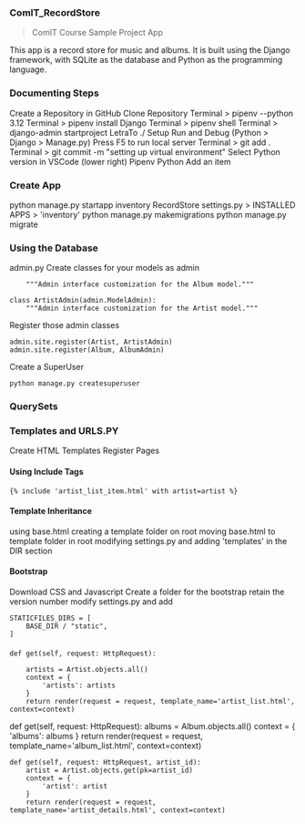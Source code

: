 ### ComIT_RecordStore
> ComIT Course Sample Project App

This app is a record store for music and albums. It is built using the Django framework, with SQLite as the database and Python as the programming language.

### Documenting Steps

Create a Repository in GitHub
Clone Repository
Terminal > pipenv --python 3.12
Terminal > pipenv install Django
Terminal > pipenv shell
Terminal > django-admin startproject LetraTo ./
Setup Run and Debug (Python > Django > Manage.py)
Press F5 to run local server
Terminal > git add .
Terminal > git commit -m "setting up virtual environment"
Select Python version in VSCode (lower right) Pipenv Python
Add an item

### Create App
python manage.py startapp inventory
RecordStore settings.py > INSTALLED APPS > 'inventory'
python manage.py makemigrations
python manage.py migrate


### Using the Database
admin.py
Create classes for your models as admin
```class AlbumAdmin(admin.ModelAdmin):
    """Admin interface customization for the Album model."""

class ArtistAdmin(admin.ModelAdmin):
    """Admin interface customization for the Artist model."""
```
Register those admin classes
```
admin.site.register(Artist, ArtistAdmin)
admin.site.register(Album, AlbumAdmin)
```
Create a SuperUser
```
python manage.py createsuperuser
```

### QuerySets


### Templates and URLS.PY
Create HTML Templates
Register Pages

#### Using Include Tags
``` 
{% include 'artist_list_item.html' with artist=artist %}
```
#### Template Inheritance
using base.html
creating a template folder on root
moving base.html to template folder in root
modifying settings.py and adding 'templates' in the DIR section

#### Bootstrap
Download CSS and Javascript
Create a folder for the bootstrap retain the version number
modify settings.py and add
```
STATICFILES_DIRS = [
    BASE_DIR / "static",
]
```
####
    def get(self, request: HttpRequest):
        
        artists = Artist.objects.all()
        context = {
            'artists': artists
        }       
        return render(request = request, template_name='artist_list.html', context=context)

  def get(self, request: HttpRequest):
        albums = Album.objects.all()
        context = {
            'albums': albums
        }
        return render(request = request, template_name='album_list.html', context=context)
                      
    def get(self, request: HttpRequest, artist_id):
        artist = Artist.objects.get(pk=artist_id)
        context = {
            'artist': artist
        }
        return render(request = request, template_name='artist_details.html', context=context)